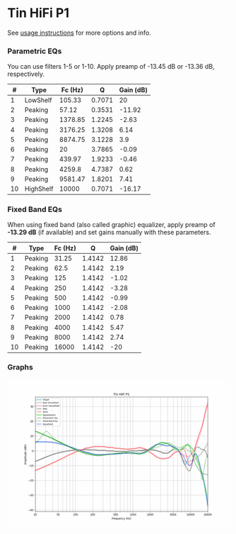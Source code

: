 # Tin HiFi P1
See [usage instructions](https://github.com/jaakkopasanen/AutoEq#usage) for more options and info.

### Parametric EQs
You can use filters 1-5 or 1-10. Apply preamp of -13.45 dB or -13.36 dB, respectively.

|   # | Type      |   Fc (Hz) |      Q |   Gain (dB) |
|-----|-----------|-----------|--------|-------------|
|   1 | LowShelf  |    105.33 | 0.7071 |       20    |
|   2 | Peaking   |     57.12 | 0.3531 |      -11.92 |
|   3 | Peaking   |   1378.85 | 1.2245 |       -2.63 |
|   4 | Peaking   |   3176.25 | 1.3208 |        6.14 |
|   5 | Peaking   |   8874.75 | 3.1228 |        3.9  |
|   6 | Peaking   |     20    | 3.7865 |       -0.09 |
|   7 | Peaking   |    439.97 | 1.9233 |       -0.46 |
|   8 | Peaking   |   4259.8  | 4.7387 |        0.62 |
|   9 | Peaking   |   9581.47 | 1.8201 |        7.41 |
|  10 | HighShelf |  10000    | 0.7071 |      -16.17 |

### Fixed Band EQs
When using fixed band (also called graphic) equalizer, apply preamp of **-13.29 dB** (if available) and set gains manually with these parameters.

|   # | Type    |   Fc (Hz) |      Q |   Gain (dB) |
|-----|---------|-----------|--------|-------------|
|   1 | Peaking |     31.25 | 1.4142 |       12.86 |
|   2 | Peaking |     62.5  | 1.4142 |        2.19 |
|   3 | Peaking |    125    | 1.4142 |       -1.02 |
|   4 | Peaking |    250    | 1.4142 |       -3.28 |
|   5 | Peaking |    500    | 1.4142 |       -0.99 |
|   6 | Peaking |   1000    | 1.4142 |       -2.08 |
|   7 | Peaking |   2000    | 1.4142 |        0.78 |
|   8 | Peaking |   4000    | 1.4142 |        5.47 |
|   9 | Peaking |   8000    | 1.4142 |        2.74 |
|  10 | Peaking |  16000    | 1.4142 |      -20    |

### Graphs
![](./Tin%20HiFi%20P1.png)
